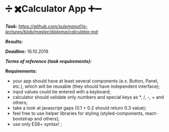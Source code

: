 # :heavy_division_sign: :heavy_multiplication_x:Calculator App :heavy_plus_sign::heavy_minus_sign:

***Task:*** *https://github.com/sulemanof/js-lectures/blob/master/diploma/calculator.md*;

***Results:*** 

***Deadline:*** 16.10.2019

***Terms of reference (task requirements):***


**Requirements:**
* your app should have at least several components (e.x. Button, Panel, etc.), which will be reusable (they should have independent interface);
* input values could be entered with a keyboard;
* calculator should validate only numbers and special keys as *, /, -, + and others;
* take a look at javascript gaps (0.1 + 0.2 should return 0.3 value);
* feel free to use helper libraries for styling (styled-components, react-bootstrap and others);
* use only ES6+ syntax! ;